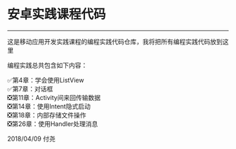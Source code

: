 # 安卓实践课程代码

---

这是移动应用开发实践课程的编程实践代码仓库，我将把所有编程实践代码放到这里

编程实践总共包含如下内容：

✅第4章：学会使用ListView  
✅第7章：对话框  
❎第11章：Activity间来回传输数据  
❎第14章：使用Intent隐式启动  
❎第18章：内部存储文件操作  
❎第26章：使用Handler处理消息  

2018/04/09
付尧
